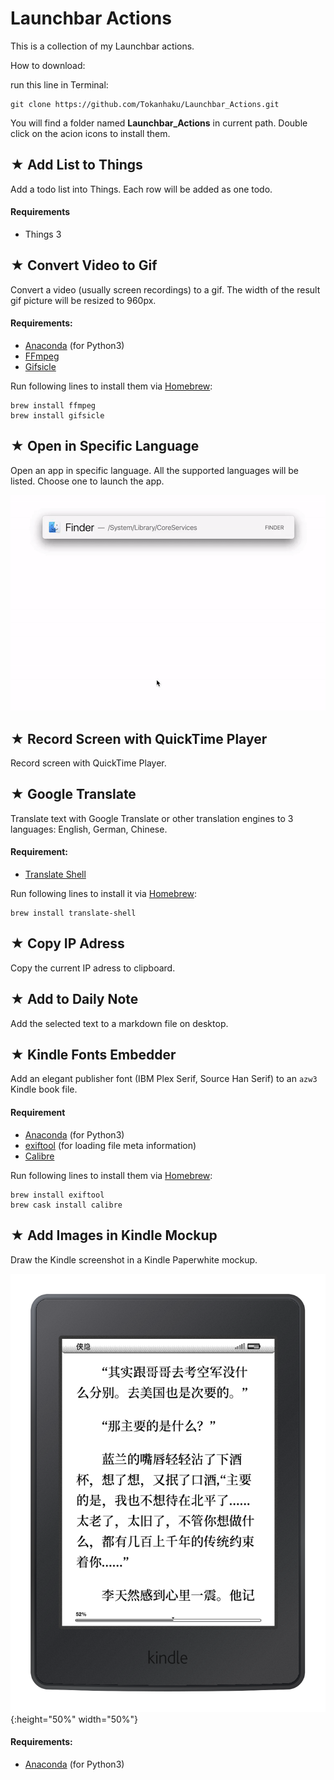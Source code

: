 

# Launchbar Actions

This is a collection of my Launchbar actions.

How to download:

run this line in Terminal:

```
git clone https://github.com/Tokanhaku/Launchbar_Actions.git
```

You will find a folder named **Launchbar_Actions** in current path. Double click on the acion icons to install them.

## ★ Add List to Things


Add a todo list into Things. Each row will be added as one todo.

#### Requirements

- Things 3 

## ★ Convert Video to Gif

Convert a video (usually screen recordings) to a gif. The width of the result gif picture will be resized to 960px.

#### Requirements:

- [Anaconda](https://www.anaconda.com/download/#macos) (for Python3)
- [FFmpeg](https://www.ffmpeg.org)
- [Gifsicle](https://www.lcdf.org/gifsicle/)

Run following lines to install them via [Homebrew](https://brew.sh):

```
brew install ffmpeg
brew install gifsicle
```

## ★ Open in Specific Language

Open an app in specific language. All the supported languages will be listed. Choose one to launch the app.

![](https://raw.githubusercontent.com/Tokanhaku/Launchbar_Actions/master/README_img/open_in_specific_language.gif)

## ★ Record Screen with QuickTime Player

Record screen with QuickTime Player.


## ★ Google Translate

Translate text with Google Translate or other translation engines to 3 languages: English, German, Chinese. 

#### Requirement:

- [Translate Shell](https://www.soimort.org/translate-shell/)

Run following lines to install it via [Homebrew](https://brew.sh):

```
brew install translate-shell
```


## ★ Copy IP Adress

Copy the current IP adress to clipboard.

## ★ Add to Daily Note

Add the selected text to a markdown file on desktop.

## ★ Kindle Fonts Embedder

Add an elegant publisher font (IBM Plex Serif, Source Han Serif) to an `azw3` Kindle book file.

#### Requirement

- [Anaconda](https://www.anaconda.com/download/#macos) (for Python3)
- [exiftool](https://www.sno.phy.queensu.ca/~phil/exiftool/index.html) (for loading file meta information)
- [Calibre](https://calibre-ebook.com/)

Run following lines to install them via [Homebrew](https://brew.sh):

```
brew install exiftool
brew cask install calibre
```

## ★ Add Images in Kindle Mockup

Draw the Kindle screenshot in a Kindle Paperwhite mockup.

![](https://raw.githubusercontent.com/Tokanhaku/Launchbar_Actions/master/README_img/kindle_mockup.png){:height="50%" width="50%"}

#### Requirements:

- [Anaconda](https://www.anaconda.com/download/#macos) (for Python3)


